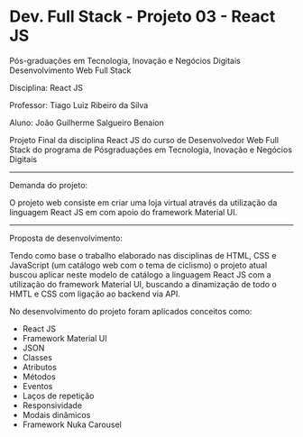# Dev. Full Stack - Projeto 03 - React JS

Pós-graduações em Tecnologia, Inovação e Negócios Digitais Desenvolvimento Web Full Stack

Disciplina: React JS

Professor: Tiago Luiz Ribeiro da Silva

Aluno: João Guilherme Salgueiro Benaion

Projeto Final da disciplina React JS do curso de Desenvolvedor Web Full Stack do programa de Pósgraduações em Tecnologia, Inovação e Negócios Digitais

*****

Demanda do projeto:

O projeto web consiste em criar uma loja virtual através da utilização da linguagem React JS em com apoio do framework Material UI.

*****

Proposta de desenvolvimento:

Tendo como base o trabalho elaborado nas disciplinas de HTML, CSS e JavaScript (um catálogo web com o tema de ciclismo) o projeto atual buscou aplicar neste modelo de catálogo a linguagem React JS com a utilização do framework Material UI, buscando a dinamização de todo o HMTL e CSS com ligação ao backend via API.

No desenvolvimento do projeto foram aplicados conceitos como:

* React JS
* Framework Material UI
* JSON
* Classes
* Atributos
* Métodos
* Eventos
* Laços de repetição
* Responsividade
* Modais dinâmicos
* Framework Nuka Carousel
